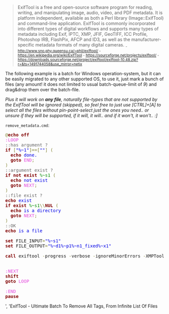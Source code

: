 <blockquote>
ExifTool is a free and open-source software program for reading, writing, and manipulating image, audio, video, and PDF metadata. It is platform independent, available as both a Perl library (Image::ExifTool) and command-line application. ExifTool is commonly incorporated into different types of digital workflows and supports many types of metadata including Exif, IPTC, XMP, JFIF, GeoTIFF, ICC Profile, Photoshop IRB, FlashPix, AFCP and ID3, as well as the manufacturer-specific metadata formats of many digital cameras.
<sub>
- <a href="http://www.sno.phy.queensu.ca/~phil/exiftool/" target="_blank">http://www.sno.phy.queensu.ca/~phil/exiftool/</a>
- <a href="https://en.wikipedia.org/wiki/ExifTool" target="_blank">https://en.wikipedia.org/wiki/ExifTool</a>
- <a href="https://sourceforge.net/projects/exiftool/" target="_blank">https://sourceforge.net/projects/exiftool/</a>
- <a href="https://downloads.sourceforge.net/project/exiftool/exiftool-10.48.zip?r=&ts=1491744058&use_mirror=netix" target="_blank">https://downloads.sourceforge.net/project/exiftool/exiftool-10.48.zip?r=&ts=1491744058&use_mirror=netix</a>
</sub>
</blockquote>



The following example is a batch for Windows operation-system, but it can be easily migrated to any other supported OS, to use it, just mark a bunch of files (any amount! it does not limited to usual batch-queue-limit of <em>9</em>) and drag&drop them over the batch-file.

<em>Plus it will work on <strong>any file</strong>, naturally file-types that are not supported by the ExifTool will be ignored (skipped), so feel free to just use [CTRL]+[A] to select all the files without pin-point-select just the ones you need.. or unsure if they will be supported, if it will, it will.. and if it won't, it won't.. :]</em>

<code>remove_metadata.cmd</code>:
<pre>
<span style='color:#808030; '>@</span><span style='color:#800000; font-weight:bold; '>echo off</span>
<span style='color:#e34adc; '>:LOOP</span>
<span style='color:#696969; '>::has argument ?</span>
<span style='color:#800000; font-weight:bold; '>if</span> <span style='color:#808030; '>[</span><span style='color:#0000e6; '>"%~1"</span><span style='color:#808030; '>]</span><span style='color:#808030; '>=</span><span style='color:#808030; '>=</span><span style='color:#808030; '>[</span><span style='color:#0000e6; '>""</span><span style='color:#808030; '>]</span> <span style='color:#808030; '>(</span>
  <span style='color:#800000; font-weight:bold; '>echo</span><span style='color:#0000e6; '> done.</span>
  <span style='color:#800000; font-weight:bold; '>goto </span><span style='color:#e34adc; '>END</span><span style='color:#808030; '>;</span>
<span style='color:#808030; '>)</span>
<span style='color:#696969; '>::argument exist ?</span>
<span style='color:#800000; font-weight:bold; '>if</span> <span style='color:#800000; font-weight:bold; '>not</span> <span style='color:#800000; font-weight:bold; '>exist</span> <span style='color:#008c00; '>%~s1</span> <span style='color:#808030; '>(</span>
  <span style='color:#800000; font-weight:bold; '>echo</span><span style='color:#0000e6; '> not exist</span>
  <span style='color:#800000; font-weight:bold; '>goto </span><span style='color:#e34adc; '>NEXT</span><span style='color:#808030; '>;</span>
<span style='color:#808030; '>)</span>
<span style='color:#696969; '>::file exist ?</span>
<span style='color:#800000; font-weight:bold; '>echo</span><span style='color:#0000e6; '> exist</span>
<span style='color:#800000; font-weight:bold; '>if</span> <span style='color:#800000; font-weight:bold; '>exist</span> <span style='color:#008c00; '>%~s1</span><span style='color:#808030; '>\\</span><span style='color:#800000; font-weight:bold; '>NUL</span> <span style='color:#808030; '>(</span>
  <span style='color:#800000; font-weight:bold; '>echo</span><span style='color:#0000e6; '> is a directory</span>
  <span style='color:#800000; font-weight:bold; '>goto </span><span style='color:#e34adc; '>NEXT</span><span style='color:#808030; '>;</span>
<span style='color:#808030; '>)</span>
<span style='color:#696969; '>::OK</span>
<span style='color:#800000; font-weight:bold; '>echo</span><span style='color:#0000e6; '> is a file</span>

<span style='color:#800000; font-weight:bold; '>set</span> FILE_INPUT<span style='color:#808030; '>=</span><span style='color:#0000e6; '>"%~s1"</span>
<span style='color:#800000; font-weight:bold; '>set</span> FILE_OUTPUT<span style='color:#808030; '>=</span><span style='color:#0000e6; '>"%~d1%~p1%~n1_fixed%~x1"</span>

<span style='color:#800000; font-weight:bold; '>call</span> exiftool <span style='color:#808030; '>-</span>progress <span style='color:#808030; '>-</span>verbose <span style='color:#808030; '>-</span>ignoreMinorErrors <span style='color:#808030; '>-</span>XMPToolkit<span style='color:#808030; '>=</span><span style='color:#0000e6; '>""</span> <span style='color:#808030; '>-</span>all<span style='color:#808030; '>=</span><span style='color:#0000e6; '>""</span> <span style='color:#808030; '>-</span>trailer<span style='color:#808030; '>:</span>all<span style='color:#808030; '>=</span><span style='color:#0000e6; '>""</span> <span style='color:#0000e6; '>"%FILE_INPUT%"</span>


<span style='color:#e34adc; '>:NEXT</span>
<span style='color:#800000; font-weight:bold; '>shift</span>
<span style='color:#800000; font-weight:bold; '>goto </span><span style='color:#e34adc; '>LOOP</span>

<span style='color:#e34adc; '>:END</span>
<span style='color:#800000; font-weight:bold; '>pause</span>
</pre>', 'ExifTool - Ultimate Batch To Remove All Tags, From Infinite List Of Files
